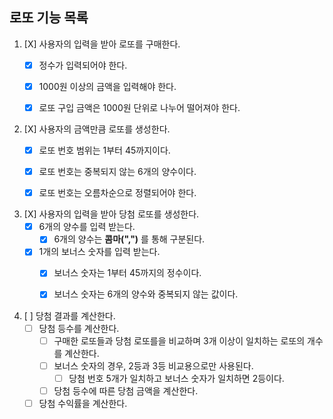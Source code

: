 ## 로또 기능 목록 

1. [X] 사용자의 입력을 받아 로또를 구매한다.
   - [X] 정수가 입력되어야 한다.
   - [X] 1000원 이상의 금액을 입력해야 한다.
   - [X] 로또 구입 금액은 1000원 단위로 나누어 떨어져야 한다.


2. [X] 사용자의 금액만큼 로또를 생성한다.
   - [X] 로또 번호 범위는 1부터 45까지이다.
   - [X] 로또 번호는 중복되지 않는 6개의 양수이다.
   - [X] 로또 번호는 오름차순으로 정렬되어야 한다.


3. [X] 사용자의 입력을 받아 당첨 로또를 생성한다.
   - [X] 6개의 양수를 입력 받는다.
     - [X] 6개의 양수는 **콤마(",")** 를 통해 구분된다.
   - [X] 1개의 보너스 숫자를 입력 받는다.
     - [X] 보너스 숫자는 1부터 45까지의 정수이다.
     - [X] 보너스 숫자는 6개의 양수와 중복되지 않는 값이다.


4. [ ] 당첨 결과를 계산한다.
   - [ ] 당첨 등수를 계산한다.
     - [ ] 구매한 로또들과 당첨 로또를을 비교하며 3개 이상이 일치하는 로또의 개수를 계산한다.
     - [ ] 보너스 숫자의 경우, 2등과 3등 비교용으로만 사용된다.
       - [ ] 당첨 번호 5개가 일치하고 보너스 숫자가 일치하면 2등이다.
     - [ ] 당첨 등수에 따른 당첨 금액을 계산한다.
   - [ ] 당첨 수익률을 계산한다.